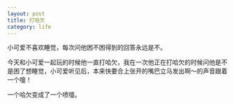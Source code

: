 ```yaml
---
layout: post
title: 打哈欠
category: life
---
```


小可爱不喜欢睡觉，每次问他困不困得到的回答永远是不。

今天和小可爱一起玩的时候他一直打哈欠，我在一次他正在打哈欠的时候问他是不是困了想睡觉，小可爱听见后，本来快要合上张开的嘴巴立马发出啊～的声音跟着一个嚏！

一个哈欠变成了一个喷嚏。
